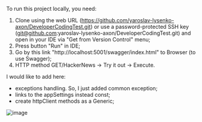 To run this project locally, you need:
1. Clone using the web URL (https://github.com/yaroslav-lysenko-axon/DeveloperCodingTest.git) or use a password-protected SSH key (git@github.com:yaroslav-lysenko-axon/DeveloperCodingTest.git) and open in your IDE via "Get from Version Control" menu;
2. Press button "Run" in IDE;
3. Go by this link "http://localhost:5001/swagger/index.html" to Browser (to use Swagger);
4. HTTP method GET/HackerNews -> Try it out -> Execute.

I would like to add here:
- exceptions handling. So, I just added common exception;
- links to the appSettings instead const;
- create httpClient methods as a Generic; 

![image](https://github.com/yaroslav-lysenko-axon/DeveloperCodingTest/assets/88324041/2f80e48c-f8e4-4118-ab3d-5bb94a720855)

